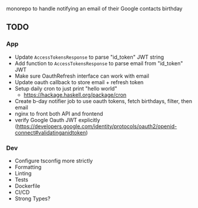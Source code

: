 monorepo to handle notifying an email of their Google contacts birthday

## TODO

### App

- Update `AccessTokensResponse` to parse "id_token" JWT string
- Add function to `AccessTokensResponse` to parse email from "id_token" JWT
- Make sure OauthRefresh interface can work with email
- Update oauth callback to store email + refresh token
- Setup daily cron to just print "hello world"
  - https://hackage.haskell.org/package/cron
- Create b-day notifier job to use oauth tokens, fetch birthdays, filter, then email
- nginx to front both API and frontend
- verify Google Oauth JWT explicitly (https://developers.google.com/identity/protocols/oauth2/openid-connect#validatinganidtoken)

### Dev

- Configure tsconfig more strictly
- Formatting
- Linting
- Tests
- Dockerfile
- CI/CD
- Strong Types?
